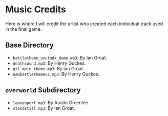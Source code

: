 # Music Credits
Here is where I will credit the artist who created each individual track used in the final game.  

## Base Directory
- `battletheme_uvutudx_demo.mp3`: By Ian Groat.
- `deathsound.mp3`: By Henry Guckes.
- `gtl_main_theme.mp3`: By Ian Groat.
- `newbattlethemev2.mp3`: By Henry Guckes.

## `overworld` Subdirectory
- `leavenport.mp3`: By Austin Greenlee.
- `standstill.mp3`: By Ian Groat.